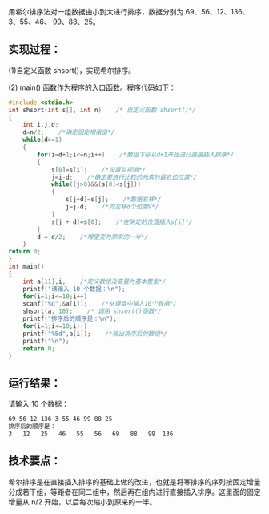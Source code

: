 用希尔排序法对一组数据由小到大进行排序，数据分别为 69、56、12、136、3、55、46、 99、88、25。

## 实现过程：

(1)自定义函数 shsort()，实现希尔排序。

 (2) main() 函数作为程序的入口函数。程序代码如下：

```c
#include <stdio.h>
int shsort(int s[], int n)    /* 自定义函数 shsort()*/
{
    int i,j,d;
    d=n/2;    /*确定固定增虽值*/
    while(d>=1)
    {
        for(i=d+1;i<=n;i++)    /*数组下标从d+1开始进行直接插入排序*/
        {
            s[0]=s[i];    /*设置监视哨*/
            j=i-d;    /*确定要进行比较的元素的最右边位置*/
            while((j>0)&&(s[0]<s[j]))
            {
                s[j+d]=s[j];    /*数据右移*/
                j=j-d;    /*向左移d个位置V*/
            }
            s[j + d]=s[0];    /*在确定的位罝插入s[i]*/
        }
        d = d/2;    /*增里变为原来的一半*/
    }
return 0;
}
int main()
{
    int a[11],i;    /*定义数组及变量为基本整型*/
    printf("请输入 10 个数据：\n");
    for(i=1;i<=10;i++)
    scanf("%d",&a[i]);    /*从键盘中输入10个数据*/
    shsort(a, 10);    /* 调用 shsort()函数*/
    printf("排序后的顺序是：\n");
    for(i=1;i<=10;i++)
    printf("%5d",a[i]);    /*输出排序后的数组*/
    printf("\n");
    return 0;
}
```

## 运行结果：

请输入 10 个数据：

```bash
69 56 12 136 3 55 46 99 88 25
排序后的顺序是：
3   12   25   46   55   56   69   88   99  136
```

## 技术要点：

希尔排序是在直接插入排序的基础上做的改进，也就是将寒排序的序列按固定增量分成若干组，等距者在同二组中，然后再在组内进行直接插入排序。这里面的固定增量从 n/2 开始，以后每次缩小到原来的一半。